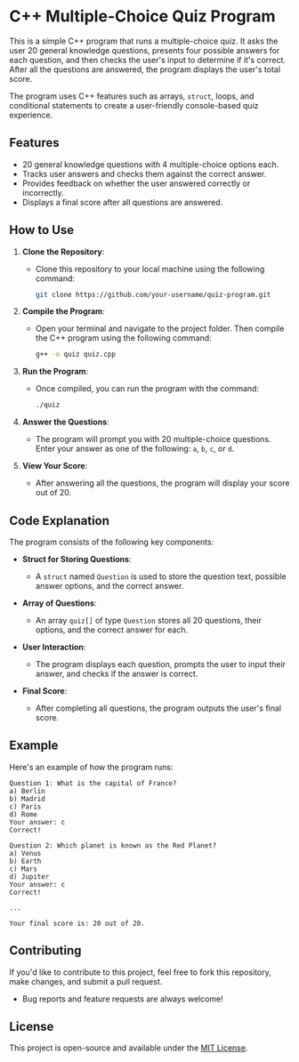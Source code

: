 
# C++ Multiple-Choice Quiz Program

This is a simple C++ program that runs a multiple-choice quiz. It asks the user 20 general knowledge questions, presents four possible answers for each question, and then checks the user's input to determine if it's correct. After all the questions are answered, the program displays the user's total score.

The program uses C++ features such as arrays, `struct`, loops, and conditional statements to create a user-friendly console-based quiz experience.

## Features

- 20 general knowledge questions with 4 multiple-choice options each.
- Tracks user answers and checks them against the correct answer.
- Provides feedback on whether the user answered correctly or incorrectly.
- Displays a final score after all questions are answered.

## How to Use

1. **Clone the Repository**:
   - Clone this repository to your local machine using the following command:
     ```bash
     git clone https://github.com/your-username/quiz-program.git
     ```

2. **Compile the Program**:
   - Open your terminal and navigate to the project folder. Then compile the C++ program using the following command:
     ```bash
     g++ -o quiz quiz.cpp
     ```

3. **Run the Program**:
   - Once compiled, you can run the program with the command:
     ```bash
     ./quiz
     ```

4. **Answer the Questions**:
   - The program will prompt you with 20 multiple-choice questions. Enter your answer as one of the following: `a`, `b`, `c`, or `d`.

5. **View Your Score**:
   - After answering all the questions, the program will display your score out of 20.

## Code Explanation

The program consists of the following key components:

- **Struct for Storing Questions**:
  - A `struct` named `Question` is used to store the question text, possible answer options, and the correct answer.
  
- **Array of Questions**:
  - An array `quiz[]` of type `Question` stores all 20 questions, their options, and the correct answer for each.

- **User Interaction**:
  - The program displays each question, prompts the user to input their answer, and checks if the answer is correct.

- **Final Score**:
  - After completing all questions, the program outputs the user's final score.

## Example

Here's an example of how the program runs:

```
Question 1: What is the capital of France?
a) Berlin
b) Madrid
c) Paris
d) Rome
Your answer: c
Correct!

Question 2: Which planet is known as the Red Planet?
a) Venus
b) Earth
c) Mars
d) Jupiter
Your answer: c
Correct!

...

Your final score is: 20 out of 20.
```

## Contributing

If you'd like to contribute to this project, feel free to fork this repository, make changes, and submit a pull request.

- Bug reports and feature requests are always welcome!

## License

This project is open-source and available under the [MIT License](LICENSE).
